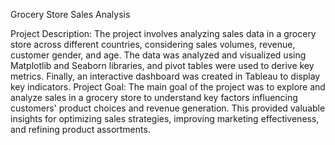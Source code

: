 Grocery Store Sales Analysis

Project Description: The project involves analyzing sales data in a grocery store across different countries, considering sales volumes, revenue, customer gender, and age. The data was analyzed and visualized using Matplotlib and Seaborn libraries, and pivot tables were used to derive key metrics. Finally, an interactive dashboard was created in Tableau to display key indicators.
Project Goal: The main goal of the project was to explore and analyze sales in a grocery store to understand key factors influencing customers' product choices and revenue generation. This provided valuable insights for optimizing sales strategies, improving marketing effectiveness, and refining product assortments.
